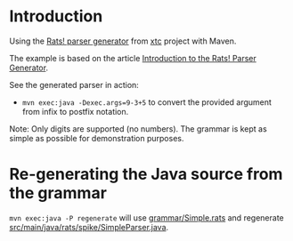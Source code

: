 # Introduction

Using the [Rats! parser generator](http://cs.nyu.edu/rgrimm/xtc/rats-intro.html)
from [xtc](http://cs.nyu.edu/rgrimm/xtc/) project with Maven.

The example is based on the article [Introduction to the Rats! Parser Generator](http://cs.nyu.edu/courses/fall11/CSCI-GA.2130-001/rats-intro.pdf).

See the generated parser in action:

- `mvn exec:java -Dexec.args=9-3+5` to convert the provided argument from infix to postfix notation.

Note: Only digits are supported (no numbers). The grammar is kept as simple as possible for demonstration purposes.

# Re-generating the Java source from the grammar

`mvn exec:java -P regenerate` will use [grammar/Simple.rats](grammar/Simple.rats)
and regenerate [src/main/java/rats/spike/SimpleParser.java](src/main/java/rats/spike/SimpleParser.java).